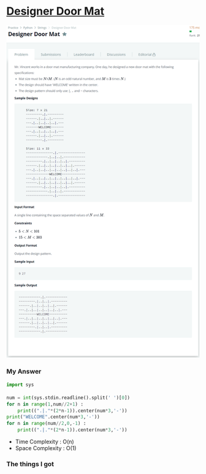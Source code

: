# [Designer Door Mat](https://www.hackerrank.com/challenges/designer-door-mat/problem)

![image](Problem.png)



### My Answer

```python
import sys 

num = int(sys.stdin.readline().split(' ')[0])
for n in range(1,num//2+1) : 
    print((".|."*(2*n-1)).center(num*3,'-'))
print("WELCOME".center(num*3,'-'))
for n in range(num//2,0,-1) : 
    print((".|."*(2*n-1)).center(num*3,'-'))
```

* Time Complexity : O(n)
* Space Complexity : O(1)



### The things I got
